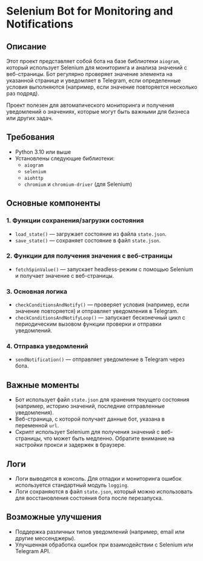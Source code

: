 # Selenium Bot for Monitoring and Notifications

## Описание

Этот проект представляет собой бота на базе библиотеки `aiogram`, который использует Selenium для мониторинга и анализа значений с веб-страницы. Бот регулярно проверяет значение элемента на указанной странице и уведомляет в Telegram, если определенные условия выполняются (например, если значение повторяется несколько раз подряд).

Проект полезен для автоматического мониторинга и получения уведомлений о значениях, которые могут быть важными для бизнеса или других задач.

## Требования

- Python 3.10 или выше
- Установлены следующие библиотеки:
  - `aiogram`
  - `selenium`
  - `aiohttp`
  - `chromium` и `chromium-driver` (для Selenium)

## Основные компоненты

### 1. **Функции сохранения/загрузки состояния**
   - `load_state()` — загружает состояние из файла `state.json`.
   - `save_state()` — сохраняет состояние в файл `state.json`.

### 2. **Функции для получения значения с веб-страницы**
   - `fetchSpinValue()` — запускает headless-режим с помощью Selenium и получает значение с веб-страницы.

### 3. **Основная логика**
   - `checkConditionsAndNotify()` — проверяет условия (например, если значение повторяется) и отправляет уведомления в Telegram.
   - `checkConditionsAndNotifyLoop()` — запускает бесконечный цикл с периодическим вызовом функции проверки и отправки уведомлений.

### 4. **Отправка уведомлений**
   - `sendNotification()` — отправляет уведомление в Telegram через бота.

## Важные моменты

- Бот использует файл `state.json` для хранения текущего состояния (например, историю значений, последние отправленные уведомления).
- Веб-страница, с которой получает данные бот, указана в переменной `url`.
- Скрипт использует Selenium для получения значений с веб-страницы, что может быть медленно. Обратите внимание на настройки прокси и задержек в браузере.

## Логи

- Логи выводятся в консоль. Для отладки и мониторинга ошибок используется стандартный модуль `logging`.
- Логи сохраняются в файл `state.json`, который можно использовать для восстановления состояния бота после перезапуска.

## Возможные улучшения

- Поддержка различных типов уведомлений (например, email или другие мессенджеры).
- Улучшенная обработка ошибок при взаимодействии с Selenium или Telegram API.
